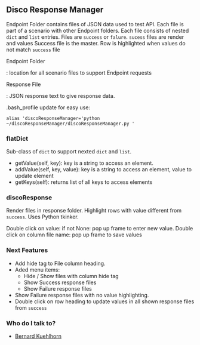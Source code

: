 ## Disco Response Manager
Endpoint Folder contains files of JSON data used to test API.
Each file is part of a scenario with other Endpoint folders.
Each file consists of nested `dict` and `list` entries. 
Files are `success` or `falure`. `sucess` files are render and values
Success file is the master.
Row is highlighted when values do not match `success` file

Endpoint Folder

: location for all scenario files to support Endpoint requests

Response File

: JSON response text to give response data. 

.bash_profile update for easy use:

`alias 'discoResponseManager='python ~/discoResponseManager/discoResponseManager.py '`

### flatDict
Sub-class of `dict` to support nexted `dict` and `list`. 
* getValue(self, key): key is a string to access an element.
* addValue(self, key, value): key is a string to access an element, value to update element
* getKeys(self): returns list of all keys to access elements


### discoResponse
Render files in response folder. Highlight rows with value different from  `success`.
Uses Python tkinker.

Double click on value: if not None: pop up frame to enter new value.
Double click on column file name: pop up frame to save values

### Next Features
- Add hide tag to File column heading.
- Aded menu items:
  - Hide / Show files with column hide tag
  - Show Success response files
  - Show Failure response files
- Show Failure response files with no value highlighting.
- Double click on row heading to update values in all shown response files from `success`

### Who do I talk to? ###

* [Bernard Kuehlhorn](mailto:bkuehlhorn@acm.org)